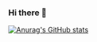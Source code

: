 ### Hi there 👋
[![Anurag's GitHub stats](https://github-readme-stats.vercel.app/api?username=tfossum-bingo&count_private=true&theme=dark&show_icons=true)](https://github.com/anuraghazra/github-readme-stats)
<!--
**tfossum-bingo/tfossum-bingo** is a ✨ _special_ ✨ repository because its `README.md` (this file) appears on your GitHub profile.

Here are some ideas to get you started:

- 🔭 I’m currently working on ...
- 🌱 I’m currently learning ...
- 👯 I’m looking to collaborate on ...
- 🤔 I’m looking for help with ...
- 💬 Ask me about ...
- 📫 How to reach me: ...
- 😄 Pronouns: ...
- ⚡ Fun fact: ...
-->
